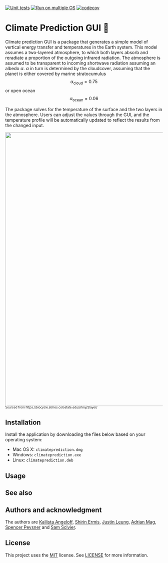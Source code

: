 [![Unit tests](https://github.com/shirin-ermis/climate_prediction_GUI/actions/workflows/unit-tests.yml/badge.svg)](https://github.com/shirin-ermis/climate_prediction_GUI/actions/workflows/unit-tests.yml)
[![Run on multiple OS](https://github.com/shirin-ermis/climate_prediction_GUI/actions/workflows/os-test.yml/badge.svg)](https://github.com/shirin-ermis/climate_prediction_GUI/actions/workflows/os-test.yml)
[![codecov](https://codecov.io/gh/shirin-ermis/climate_prediction_GUI/branch/main/graph/badge.svg?token=DLOC4NEPZI)](https://codecov.io/gh/shirin-ermis/climate_prediction_GUI)


# Climate Prediction GUI 🐤

Climate prediction GUI is a package that generates a simple model of vertical energy transfer and temperatures in the Earth system. This model assumes a two-layered atmosphere, to which both layers absorb and reradiate a proportion of the outgoing infrared radiation. The atmosphere is assumed to be transparent to incoming shortwave radiation assuming an albedo $\alpha$. $\alpha$ in turn is determined by the cloudcover, assuming that the planet is either covered by marine stratocumulus $$\alpha_{\mathrm{cloud}}=0.75$$or open ocean $$\alpha_{\mathrm{ocean}}=0.06$$

The package solves for the temperature of the surface and the two layers in the atmosphere. Users can adjust the values through the GUI, and the temperature profile will be automatically updated to reflect the results from the changed input.

<img src="https://biocycle.atmos.colostate.edu/shiny/2layer/model.png" data-canonical-src="https://biocycle.atmos.colostate.edu/shiny/2layer" width="1112" height="875" />
<sub><sup>Sourced from https://biocycle.atmos.colostate.edu/shiny/2layer/</sup></sub>

## Installation
Install the application by downloading the files below based on your operating system:  
- Mac OS X: `climateprediction.dmg`  
- Windows: `climateprediction.exe`  
- Linux: `climateprediction.deb`

## Usage

## See also

## Authors and acknowledgment
The authors are [Kallista Angeloff][1], [Shirin Ermis][2], [Justin Leung][3], [Adrian Mag][4], [Spencer Pevsner][5] and [Sam Scivier][6]. 

[1]: https://github.com/kallista-angeloff
[2]: https://github.com/shirin-ermis
[3]: https://github.com/justinleung4732
[4]: https://github.com/Adrian-Mag
[5]: https://github.com/synapsidfan
[6]: https://github.com/sscivier
## License
This project uses the [MIT](https://choosealicense.com/licenses/mit/) license. See [LICENSE](https://github.com/shirin-ermis/climate_prediction_GUI/blob/%234readme/LICENSE) for more information. 
